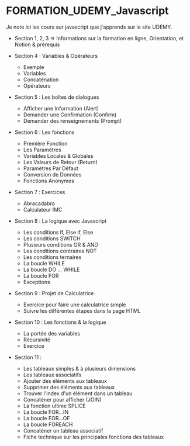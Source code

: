 # FORMATION_UDEMY_Javascript

Je note ici les cours sur javascript que j'apprends sur le site UDEMY.

- Section 1, 2, 3 => Informations sur la formation en ligne, Orientation, et Notion & prérequis

- Section 4 : Variables & Opérateurs
    * Exemple
    * Variables
    * Concaténation
    * Opérateurs

- Section 5 : Les boîtes de dialogues
    * Afficher une Information (Alert)
    * Demander une Confirmation (Confirm)
    * Demander des renseignements (Prompt)

- Section 6 : Les fonctions
    * Première Fonction
    * Les Paramètres
    * Variables Locales & Globales
    * Les Valeurs de Retour (Return)
    * Paramètres Par Défaut
    * Conversion de Données
    * Fonctions Anonymes

- Section 7 : Exercices
    * Abracadabra
    * Calculateur IMC

- Section 8 : La logique avec Javascript
    * Les conditions If, Else if, Else
    * Les conditions SWITCH
    * Plusieurs conditions OR & AND
    * Les conditions contraires NOT
    * Les conditions ternaires 
    * La boucle WHILE
    * La boucle DO ... WHILE
    * La boucle FOR
    * Exceptions

- Section 9 : Projet de Calculatrice
    * Exercice pour faire une calculatrice simple
    * Suivre les différentes étapes dans la page HTML

- Section 10 : Les fonctions & la logique
    * La portée des variables
    * Récursivité
    * Exercice

- Section 11 : 
    * Les tableaux simples & à plusieurs dimensions
    * Les tableaux associatifs
    * Ajouter des éléments aux tableaux
    * Supprimer des éléments aux tableaux
    * Trouver l'index d'un élément dans un tableau
    * Concaténer pour afficher (JOIN)
    * La fonction ultime SPLICE
    * La boucle FOR...IN
    * La boucle FOR...OF
    * La boucle FOREACH
    * Concaténer un tableau associatif
    * Fiche technique sur les principales fonctions des tableaux
